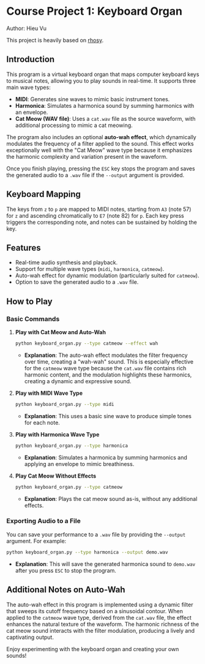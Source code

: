 # Course Project 1: Keyboard Organ

Author: Hieu Vu

This project is heavily based on [rhosy](https://github.com/pdx-cs-sound/rhosy). 
## Introduction
This program is a virtual keyboard organ that maps computer keyboard keys to musical notes, allowing you to play sounds in real-time. It supports three main wave types:

- **MIDI**: Generates sine waves to mimic basic instrument tones.
- **Harmonica**: Simulates a harmonica sound by summing harmonics with an envelope.
- **Cat Meow (WAV file)**: Uses a `cat.wav` file as the source waveform, with additional processing to mimic a cat meowing.

The program also includes an optional **auto-wah effect**, which dynamically modulates the frequency of a filter applied to the sound. This effect works exceptionally well with the "Cat Meow" wave type because it emphasizes the harmonic complexity and variation present in the waveform.

Once you finish playing, pressing the `ESC` key stops the program and saves the generated audio to a `.wav` file if the `--output` argument is provided.

## Keyboard Mapping
The keys from `z` to `p` are mapped to MIDI notes, starting from `A3` (note 57) for `z` and ascending chromatically to `E7` (note 82) for `p`. Each key press triggers the corresponding note, and notes can be sustained by holding the key.

## Features
- Real-time audio synthesis and playback.
- Support for multiple wave types (`midi`, `harmonica`, `catmeow`).
- Auto-wah effect for dynamic modulation (particularly suited for `catmeow`).
- Option to save the generated audio to a `.wav` file.

## How to Play
### Basic Commands
1. **Play with Cat Meow and Auto-Wah**
   ```bash
   python keyboard_organ.py --type catmeow --effect wah
   ```
   - **Explanation**: The auto-wah effect modulates the filter frequency over time, creating a "wah-wah" sound. This is especially effective for the `catmeow` wave type because the `cat.wav` file contains rich harmonic content, and the modulation highlights these harmonics, creating a dynamic and expressive sound.

2. **Play with MIDI Wave Type**
   ```bash
   python keyboard_organ.py --type midi
   ```
   - **Explanation**: This uses a basic sine wave to produce simple tones for each note.

3. **Play with Harmonica Wave Type**
   ```bash
   python keyboard_organ.py --type harmonica
   ```
   - **Explanation**: Simulates a harmonica by summing harmonics and applying an envelope to mimic breathiness.

4. **Play Cat Meow Without Effects**
   ```bash
   python keyboard_organ.py --type catmeow
   ```
   - **Explanation**: Plays the cat meow sound as-is, without any additional effects.

### Exporting Audio to a File
You can save your performance to a `.wav` file by providing the `--output` argument. For example:
```bash
python keyboard_organ.py --type harmonica --output demo.wav
```
- **Explanation**: This will save the generated harmonica sound to `demo.wav` after you press `ESC` to stop the program.

## Additional Notes on Auto-Wah
The auto-wah effect in this program is implemented using a dynamic filter that sweeps its cutoff frequency based on a sinusoidal contour. When applied to the `catmeow` wave type, derived from the `cat.wav` file, the effect enhances the natural texture of the waveform. The harmonic richness of the cat meow sound interacts with the filter modulation, producing a lively and captivating output.


Enjoy experimenting with the keyboard organ and creating your own sounds!

